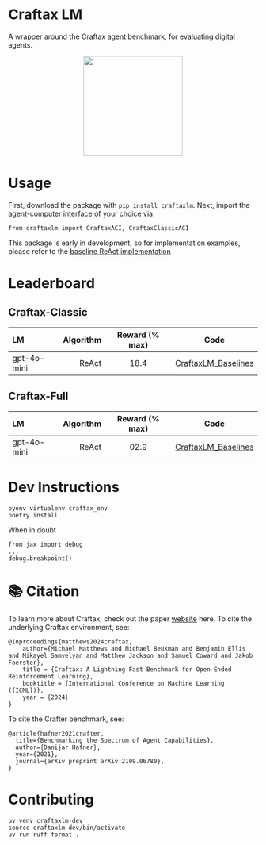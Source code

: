 # Craftax LM
A wrapper around the Craftax agent benchmark, for evaluating digital agents.

<p align="middle">
  <img src="https://raw.githubusercontent.com/MichaelTMatthews/Craftax/main/images/dungeon_crawling.gif" width="200" />
</p>

# Usage
First, download the package with ```pip install craftaxlm```. Next, import the agent-computer interface of your choice via
```
from craftaxlm import CraftaxACI, CraftaxClassicACI
```
This package is early in development, so for implementation examples, please refer to the [baseline ReAct implementation](https://github.com/JoshuaPurtell/Apropos/blob/main/apropos/bench/craftax)

# Leaderboard

## Craftax-Classic
| LM | Algorithm | Reward (% max) |                                              Code                                               |
|:----------|---------------:|:-----------------------------------------------------------------------------------------------:|:---------------------------------------:|
| gpt-4o-mini | ReAct   |            18.4 | [CraftaxLM_Baselines](https://github.com/JoshuaPurtell/Apropos/blob/main/apropos/bench/craftax/test.py) |

## Craftax-Full
| LM | Algorithm | Reward (% max) |                                              Code                                               |
|:----------|---------------:|:-----------------------------------------------------------------------------------------------:|:---------------------------------------:|
| gpt-4o-mini | ReAct   |            02.9 | [CraftaxLM_Baselines](https://github.com/JoshuaPurtell/Apropos/blob/main/apropos/bench/craftax/test.py) |

# Dev Instructions
```
pyenv virtualenv craftax_env
poetry install
```

When in doubt

```
from jax import debug
...
debug.breakpoint()
```

# 📚 Citation
To learn more about Craftax, check out the paper [website](https://craftaxenv.github.io) here.
To cite the underlying Craftax environment, see:
```
@inproceedings{matthews2024craftax,
    author={Michael Matthews and Michael Beukman and Benjamin Ellis and Mikayel Samvelyan and Matthew Jackson and Samuel Coward and Jakob Foerster},
    title = {Craftax: A Lightning-Fast Benchmark for Open-Ended Reinforcement Learning},
    booktitle = {International Conference on Machine Learning ({ICML})},
    year = {2024}
}
```
To cite the Crafter benchmark, see:
```
@article{hafner2021crafter,
  title={Benchmarking the Spectrum of Agent Capabilities},
  author={Danijar Hafner},
  year={2021},
  journal={arXiv preprint arXiv:2109.06780},
}
```

# Contributing
```
uv venv craftaxlm-dev
source craftaxlm-dev/bin/activate
uv run ruff format .
```